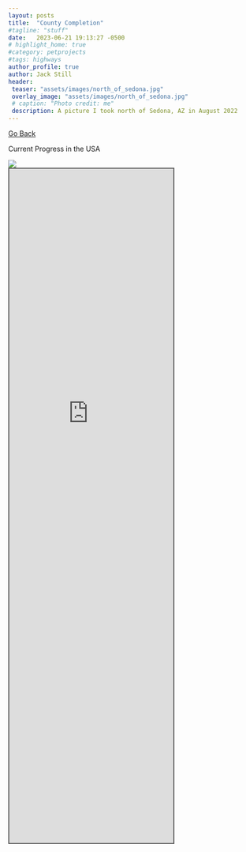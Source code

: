 ```yaml
---
layout: posts
title:  "County Completion"
#tagline: "stuff"
date:   2023-06-21 19:13:27 -0500
# highlight_home: true
#category: petprojects
#tags: highways
author_profile: true
author: Jack Still
header:
 teaser: "assets/images/north_of_sedona.jpg"
 overlay_image: "assets/images/north_of_sedona.jpg"
 # caption: "Photo credit: me"
 description: A picture I took north of Sedona, AZ in August 2022
---
```

<a href="javascript:window.history.back();">Go Back</a>


Current Progress in the USA

<img src="https://mob-rule.com/user-gifs/USA/jtstill.gif">

<!--<div class="iframeContainerMobrule">
<iframe
  src="https://www.mob-rule.com/user/jtstill"
  style="width:100vh; height:500px;"
  scrolling="no"
  class="iframeContentMobrule"
></iframe>
</div>-->


<div style="position: relative; overflow: hidden; left: 0px; top: 0px; border: solid 2px #555; width:333px; height:1365px; pointer-events:none">
<div style="overflow: hidden; margin-top: 0px; margin-left: 0px;">

<iframe src="https://www.mob-rule.com/user/jtstill" scrolling="no" style="height: 1740px; border: 0px none; width: 550px; margin-top: -375px; margin-left: -115px; ">
</iframe>
</div>
</div>